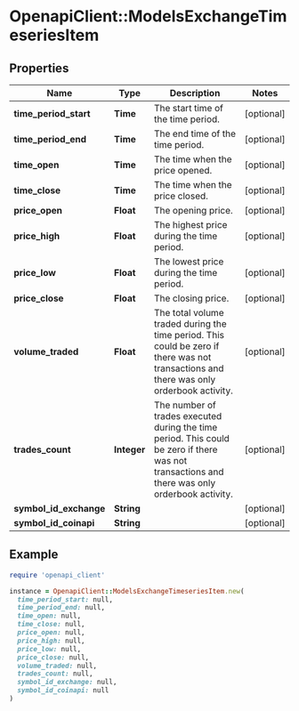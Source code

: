 # OpenapiClient::ModelsExchangeTimeseriesItem

## Properties

| Name | Type | Description | Notes |
| ---- | ---- | ----------- | ----- |
| **time_period_start** | **Time** | The start time of the time period. | [optional] |
| **time_period_end** | **Time** | The end time of the time period. | [optional] |
| **time_open** | **Time** | The time when the price opened. | [optional] |
| **time_close** | **Time** | The time when the price closed. | [optional] |
| **price_open** | **Float** | The opening price. | [optional] |
| **price_high** | **Float** | The highest price during the time period. | [optional] |
| **price_low** | **Float** | The lowest price during the time period. | [optional] |
| **price_close** | **Float** | The closing price. | [optional] |
| **volume_traded** | **Float** | The total volume traded during the time period. This could be zero if there was not transactions and there was only orderbook activity. | [optional] |
| **trades_count** | **Integer** | The number of trades executed during the time period. This could be zero if there was not transactions and there was only orderbook activity. | [optional] |
| **symbol_id_exchange** | **String** |  | [optional] |
| **symbol_id_coinapi** | **String** |  | [optional] |

## Example

```ruby
require 'openapi_client'

instance = OpenapiClient::ModelsExchangeTimeseriesItem.new(
  time_period_start: null,
  time_period_end: null,
  time_open: null,
  time_close: null,
  price_open: null,
  price_high: null,
  price_low: null,
  price_close: null,
  volume_traded: null,
  trades_count: null,
  symbol_id_exchange: null,
  symbol_id_coinapi: null
)
```

